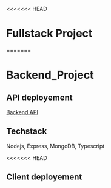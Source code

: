 <<<<<<< HEAD
# Fullstack Project
=======
# Backend_Project

## API deployement

[Backend API](https://hyper-api-backend.herokuapp.com/)

## Techstack 

Nodejs, Express, MongoDB, Typescript

<<<<<<< HEAD
## Client deployement

